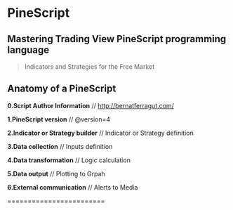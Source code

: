 # PineScript

## Mastering Trading View PineScript programming language
> Indicators and Strategies for the Free Market

## Anatomy of a PineScript

**0.Script Author Information**
// http://bernatferragut.com/ 

**1.PineScript version**
// @version=4 

**2.Indicator or Strategy builder**
// Indicator or Strategy definition

**3.Data collection**
// Inputs definition

**4.Data transformation**
// Logic calculation

**5.Data output**
// Plotting to Grpah

**6.External communication**
// Alerts to Media

========================

